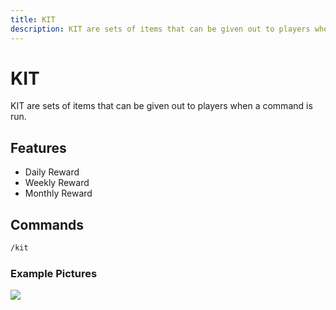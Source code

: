 ```yaml
---
title: KIT
description: KIT are sets of items that can be given out to players when a command is run.
---
```


# KIT

KIT are sets of items that can be given out to players when a command is run.

## Features

- Daily Reward
- Weekly Reward
- Monthly Reward

## Commands

```bash
/kit
```

### Example Pictures

![](/img/guide/kit-1.png)
